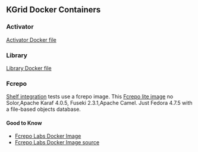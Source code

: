 
## KGrid Docker Containers


### Activator

[Activator Docker file](./activator/readme.md)

### Library
 
[Library Docker file](./library/readme.md)

### Fcrepo
[Shelf integration](https://github.com/kgrid/kgrid-shelf#integration-tests) tests use a fcrepo image. This [Fcrepo lite image](https://hub.docker.com/r/farrisg/fcrepo/) no Solor,Apache Karaf 4.0.5, Fuseki 2.3.1,Apache Camel. Just Fedora 4.7.5 with a file-based objects database.

#### Good to Know 
- [Fcrepo Labs Docker Image](https://hub.docker.com/r/yinlinchen/fcrepo4-docker/)
- [Fcrepo Labs Docker Image source](https://github.com/fcrepo4-labs/fcrepo4-docker)




